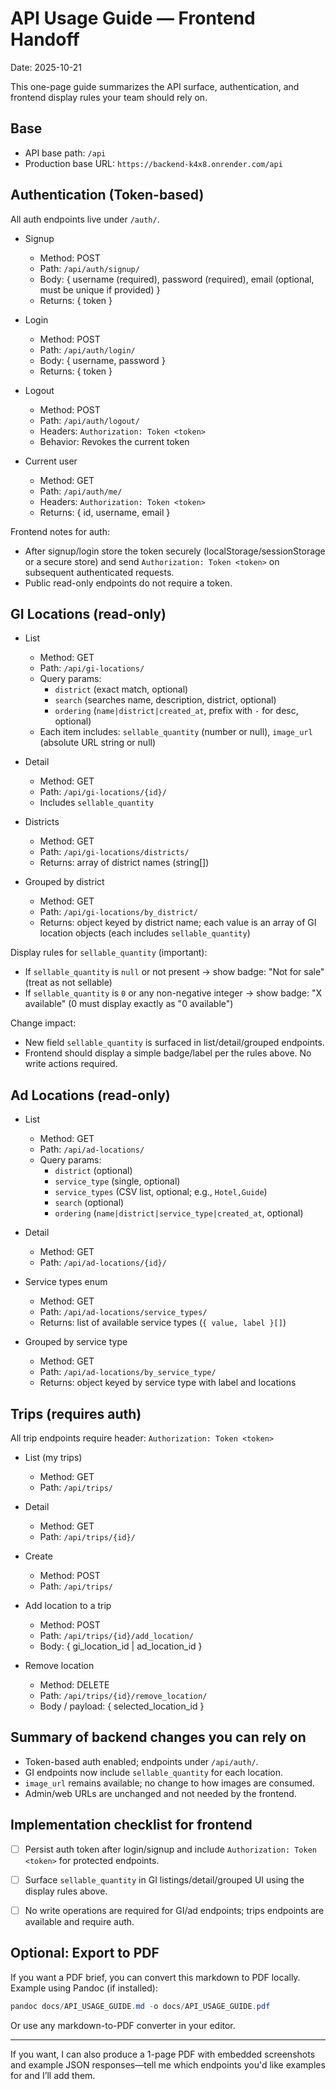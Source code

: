 # API Usage Guide — Frontend Handoff

Date: 2025-10-21

This one-page guide summarizes the API surface, authentication, and frontend display rules your team should rely on.

## Base
- API base path: `/api`
- Production base URL: `https://backend-k4x8.onrender.com/api`


## Authentication (Token-based)
All auth endpoints live under `/auth/`.

- Signup
  - Method: POST
  - Path: `/api/auth/signup/`
  - Body: { username (required), password (required), email (optional, must be unique if provided) }
  - Returns: { token }

- Login
  - Method: POST
  - Path: `/api/auth/login/`
  - Body: { username, password }
  - Returns: { token }

- Logout
  - Method: POST
  - Path: `/api/auth/logout/`
  - Headers: `Authorization: Token <token>`
  - Behavior: Revokes the current token

- Current user
  - Method: GET
  - Path: `/api/auth/me/`
  - Headers: `Authorization: Token <token>`
  - Returns: { id, username, email }

Frontend notes for auth:
- After signup/login store the token securely (localStorage/sessionStorage or a secure store) and send `Authorization: Token <token>` on subsequent authenticated requests.
- Public read-only endpoints do not require a token.


## GI Locations (read-only)
- List
  - Method: GET
  - Path: `/api/gi-locations/`
  - Query params:
    - `district` (exact match, optional)
    - `search` (searches name, description, district, optional)
    - `ordering` (`name|district|created_at`, prefix with `-` for desc, optional)
  - Each item includes: `sellable_quantity` (number or null), `image_url` (absolute URL string or null)

- Detail
  - Method: GET
  - Path: `/api/gi-locations/{id}/`
  - Includes `sellable_quantity`

- Districts
  - Method: GET
  - Path: `/api/gi-locations/districts/`
  - Returns: array of district names (string[])

- Grouped by district
  - Method: GET
  - Path: `/api/gi-locations/by_district/`
  - Returns: object keyed by district name; each value is an array of GI location objects (each includes `sellable_quantity`)

Display rules for `sellable_quantity` (important):
- If `sellable_quantity` is `null` or not present → show badge: "Not for sale" (treat as not sellable)
- If `sellable_quantity` is `0` or any non-negative integer → show badge: "X available" (0 must display exactly as "0 available")

Change impact:
- New field `sellable_quantity` is surfaced in list/detail/grouped endpoints.
- Frontend should display a simple badge/label per the rules above. No write actions required.


## Ad Locations (read-only)
- List
  - Method: GET
  - Path: `/api/ad-locations/`
  - Query params:
    - `district` (optional)
    - `service_type` (single, optional)
    - `service_types` (CSV list, optional; e.g., `Hotel,Guide`)
    - `search` (optional)
    - `ordering` (`name|district|service_type|created_at`, optional)

- Detail
  - Method: GET
  - Path: `/api/ad-locations/{id}/`

- Service types enum
  - Method: GET
  - Path: `/api/ad-locations/service_types/`
  - Returns: list of available service types (`{ value, label }[]`)

- Grouped by service type
  - Method: GET
  - Path: `/api/ad-locations/by_service_type/`
  - Returns: object keyed by service type with label and locations


## Trips (requires auth)
All trip endpoints require header: `Authorization: Token <token>`

- List (my trips)
  - Method: GET
  - Path: `/api/trips/`

- Detail
  - Method: GET
  - Path: `/api/trips/{id}/`

- Create
  - Method: POST
  - Path: `/api/trips/`

- Add location to a trip
  - Method: POST
  - Path: `/api/trips/{id}/add_location/`
  - Body: { gi_location_id | ad_location_id }

- Remove location
  - Method: DELETE
  - Path: `/api/trips/{id}/remove_location/`
  - Body / payload: { selected_location_id }


## Summary of backend changes you can rely on
- Token-based auth enabled; endpoints under `/api/auth/`.
- GI endpoints now include `sellable_quantity` for each location.
- `image_url` remains available; no change to how images are consumed.
- Admin/web URLs are unchanged and not needed by the frontend.


## Implementation checklist for frontend
- [ ] Persist auth token after login/signup and include `Authorization: Token <token>` for protected endpoints.
- [ ] Surface `sellable_quantity` in GI listings/detail/grouped UI using the display rules above.
- [ ] No write operations are required for GI/ad endpoints; trips endpoints are available and require auth.


## Optional: Export to PDF
If you want a PDF brief, you can convert this markdown to PDF locally. Example using Pandoc (if installed):

```powershell
pandoc docs/API_USAGE_GUIDE.md -o docs/API_USAGE_GUIDE.pdf
```

Or use any markdown-to-PDF converter in your editor.


---
If you want, I can also produce a 1-page PDF with embedded screenshots and example JSON responses—tell me which endpoints you'd like examples for and I’ll add them.
